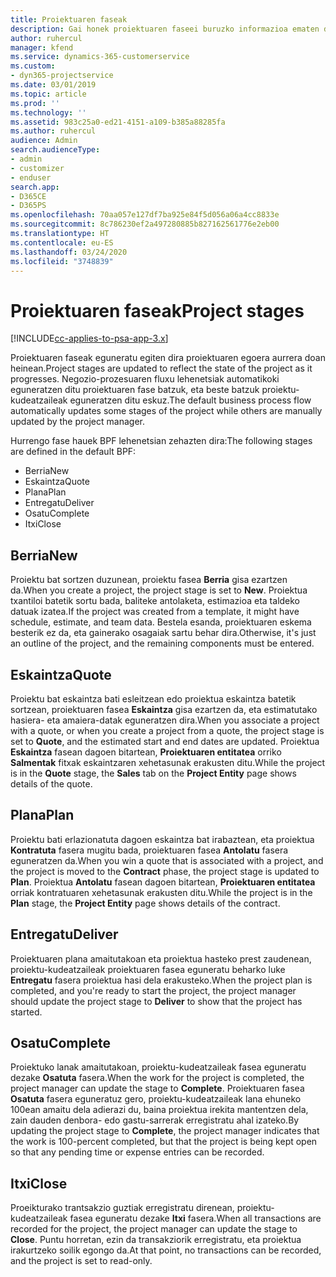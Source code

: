 ```yaml
---
title: Proiektuaren faseak
description: Gai honek proiektuaren faseei buruzko informazioa ematen du.
author: ruhercul
manager: kfend
ms.service: dynamics-365-customerservice
ms.custom:
- dyn365-projectservice
ms.date: 03/01/2019
ms.topic: article
ms.prod: ''
ms.technology: ''
ms.assetid: 983c25a0-ed21-4151-a109-b385a88285fa
ms.author: ruhercul
audience: Admin
search.audienceType:
- admin
- customizer
- enduser
search.app:
- D365CE
- D365PS
ms.openlocfilehash: 70aa057e127df7ba925e84f5d056a06a4cc8833e
ms.sourcegitcommit: 8c786230ef2a497280885b827162561776e2eb00
ms.translationtype: HT
ms.contentlocale: eu-ES
ms.lasthandoff: 03/24/2020
ms.locfileid: "3748839"
---
```

# <a name="project-stages"></a><span data-ttu-id="3cefe-103">Proiektuaren faseak</span><span class="sxs-lookup"><span data-stu-id="3cefe-103">Project stages</span></span> 

[!INCLUDE[cc-applies-to-psa-app-3.x](../includes/cc-applies-to-psa-app-3x.md)]

<span data-ttu-id="3cefe-104">Proiektuaren faseak eguneratu egiten dira proiektuaren egoera aurrera doan heinean.</span><span class="sxs-lookup"><span data-stu-id="3cefe-104">Project stages are updated to reflect the state of the project as it progresses.</span></span> <span data-ttu-id="3cefe-105">Negozio-prozesuaren fluxu lehenetsiak automatikoki eguneratzen ditu proiektuaren fase batzuk, eta beste batzuk proiektu-kudeatzaileak eguneratzen ditu eskuz.</span><span class="sxs-lookup"><span data-stu-id="3cefe-105">The default business process flow automatically updates some stages of the project while others are manually updated by the project manager.</span></span> 

<span data-ttu-id="3cefe-106">Hurrengo fase hauek BPF lehenetsian zehazten dira:</span><span class="sxs-lookup"><span data-stu-id="3cefe-106">The following stages are defined in the default BPF:</span></span>

- <span data-ttu-id="3cefe-107">Berria</span><span class="sxs-lookup"><span data-stu-id="3cefe-107">New</span></span>
- <span data-ttu-id="3cefe-108">Eskaintza</span><span class="sxs-lookup"><span data-stu-id="3cefe-108">Quote</span></span>
- <span data-ttu-id="3cefe-109">Plana</span><span class="sxs-lookup"><span data-stu-id="3cefe-109">Plan</span></span>
- <span data-ttu-id="3cefe-110">Entregatu</span><span class="sxs-lookup"><span data-stu-id="3cefe-110">Deliver</span></span>
- <span data-ttu-id="3cefe-111">Osatu</span><span class="sxs-lookup"><span data-stu-id="3cefe-111">Complete</span></span>
- <span data-ttu-id="3cefe-112">Itxi</span><span class="sxs-lookup"><span data-stu-id="3cefe-112">Close</span></span> 

## <a name="new"></a><span data-ttu-id="3cefe-113">Berria</span><span class="sxs-lookup"><span data-stu-id="3cefe-113">New</span></span>

<span data-ttu-id="3cefe-114">Proiektu bat sortzen duzunean, proiektu fasea **Berria** gisa ezartzen da.</span><span class="sxs-lookup"><span data-stu-id="3cefe-114">When you create a project, the project stage is set to **New**.</span></span> <span data-ttu-id="3cefe-115">Proiektua txantiloi batetik sortu bada, baliteke antolaketa, estimazioa eta taldeko datuak izatea.</span><span class="sxs-lookup"><span data-stu-id="3cefe-115">If the project was created from a template, it might have schedule, estimate, and team data.</span></span> <span data-ttu-id="3cefe-116">Bestela esanda, proiektuaren eskema besterik ez da, eta gainerako osagaiak sartu behar dira.</span><span class="sxs-lookup"><span data-stu-id="3cefe-116">Otherwise, it's just an outline of the project, and the remaining components must be entered.</span></span>

## <a name="quote"></a><span data-ttu-id="3cefe-117">Eskaintza</span><span class="sxs-lookup"><span data-stu-id="3cefe-117">Quote</span></span>

<span data-ttu-id="3cefe-118">Proiektu bat eskaintza bati esleitzean edo proiektua eskaintza batetik sortzean, proiektuaren fasea **Eskaintza** gisa ezartzen da, eta estimatutako hasiera- eta amaiera-datak eguneratzen dira.</span><span class="sxs-lookup"><span data-stu-id="3cefe-118">When you associate a project with a quote, or when you create a project from a quote, the project stage is set to **Quote**, and the estimated start and end dates are updated.</span></span> <span data-ttu-id="3cefe-119">Proiektua **Eskaintza** fasean dagoen bitartean, **Proiektuaren entitatea** orriko **Salmentak** fitxak eskaintzaren xehetasunak erakusten ditu.</span><span class="sxs-lookup"><span data-stu-id="3cefe-119">While the project is in the **Quote** stage, the **Sales** tab on the **Project Entity** page shows details of the quote.</span></span>

## <a name="plan"></a><span data-ttu-id="3cefe-120">Plana</span><span class="sxs-lookup"><span data-stu-id="3cefe-120">Plan</span></span>

<span data-ttu-id="3cefe-121">Proiektu bati erlazionatuta dagoen eskaintza bat irabaztean, eta proiektua **Kontratuta** fasera mugitu bada, proiektuaren fasea **Antolatu** fasera eguneratzen da.</span><span class="sxs-lookup"><span data-stu-id="3cefe-121">When you win a quote that is associated with a project, and the project is moved to the **Contract** phase, the project stage is updated to **Plan**.</span></span> <span data-ttu-id="3cefe-122">Proiektua **Antolatu** fasean dagoen bitartean, **Proiektuaren entitatea** orriak kontratuaren xehetasunak erakusten ditu.</span><span class="sxs-lookup"><span data-stu-id="3cefe-122">While the project is in the **Plan** stage, the **Project Entity** page shows details of the contract.</span></span>

## <a name="deliver"></a><span data-ttu-id="3cefe-123">Entregatu</span><span class="sxs-lookup"><span data-stu-id="3cefe-123">Deliver</span></span>

<span data-ttu-id="3cefe-124">Proiektuaren plana amaitutakoan eta proiektua hasteko prest zaudenean, proiektu-kudeatzaileak proiektuaren fasea eguneratu beharko luke **Entregatu** fasera proiektua hasi dela erakusteko.</span><span class="sxs-lookup"><span data-stu-id="3cefe-124">When the project plan is completed, and you're ready to start the project, the project manager should update the project stage to **Deliver** to show that the project has started.</span></span>

## <a name="complete"></a><span data-ttu-id="3cefe-125">Osatu</span><span class="sxs-lookup"><span data-stu-id="3cefe-125">Complete</span></span> 

<span data-ttu-id="3cefe-126">Proiektuko lanak amaitutakoan, proiektu-kudeatzaileak fasea eguneratu dezake **Osatuta** fasera.</span><span class="sxs-lookup"><span data-stu-id="3cefe-126">When the work for the project is completed, the project manager can update the stage to **Complete**.</span></span> <span data-ttu-id="3cefe-127">Proiektuaren fasea **Osatuta** fasera eguneratuz gero, proiektu-kudeatzaileak lana ehuneko 100ean amaitu dela adierazi du, baina proiektua irekita mantentzen dela, zain dauden denbora- edo gastu-sarrerak erregistratu ahal izateko.</span><span class="sxs-lookup"><span data-stu-id="3cefe-127">By updating the project stage to **Complete**, the project manager indicates that the work is 100-percent completed, but that the project is being kept open so that any pending time or expense entries can be recorded.</span></span>

## <a name="close"></a><span data-ttu-id="3cefe-128">Itxi</span><span class="sxs-lookup"><span data-stu-id="3cefe-128">Close</span></span>

<span data-ttu-id="3cefe-129">Proeikturako trantsakzio guztiak erregistratu direnean, proiektu-kudeatzaileak fasea eguneratu dezake **Itxi** fasera.</span><span class="sxs-lookup"><span data-stu-id="3cefe-129">When all transactions are recorded for the project, the project manager can update the stage to **Close**.</span></span> <span data-ttu-id="3cefe-130">Puntu horretan, ezin da transakziorik erregistratu, eta proiektua irakurtzeko soilik egongo da.</span><span class="sxs-lookup"><span data-stu-id="3cefe-130">At that point, no transactions can be recorded, and the project is set to read-only.</span></span>
